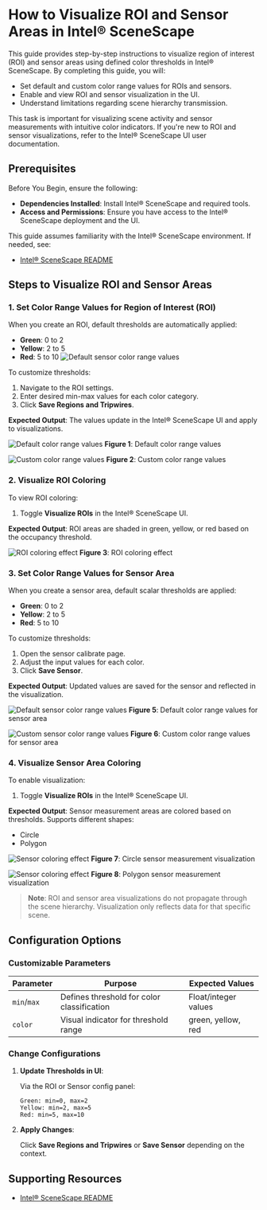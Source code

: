 # How to Visualize ROI and Sensor Areas in Intel® SceneScape

This guide provides step-by-step instructions to visualize region of interest (ROI) and sensor areas using defined color thresholds in Intel® SceneScape. By completing this guide, you will:

- Set default and custom color range values for ROIs and sensors.
- Enable and view ROI and sensor visualization in the UI.
- Understand limitations regarding scene hierarchy transmission.

This task is important for visualizing scene activity and sensor measurements with intuitive color indicators. If you're new to ROI and sensor visualizations, refer to the Intel® SceneScape UI user documentation.

## Prerequisites

Before You Begin, ensure the following:

- **Dependencies Installed**: Install Intel® SceneScape and required tools.
- **Access and Permissions**: Ensure you have access to the Intel® SceneScape deployment and the UI.

This guide assumes familiarity with the Intel® SceneScape environment. If needed, see:

- [Intel® SceneScape README](https://github.com/open-edge-platform/scenescape/blob/main/README.md)

## Steps to Visualize ROI and Sensor Areas

### 1. Set Color Range Values for Region of Interest (ROI)

When you create an ROI, default thresholds are automatically applied:

- **Green**: 0 to 2
- **Yellow**: 2 to 5
- **Red**: 5 to 10
  ![Default sensor color range values](images/ui/default-sensor-color-range-values.png)

To customize thresholds:

1. Navigate to the ROI settings.
2. Enter desired min-max values for each color category.
3. Click **Save Regions and Tripwires**.

**Expected Output**: The values update in the Intel® SceneScape UI and apply to visualizations.

![Default color range values](images/ui/default-range-values.png)
**Figure 1**: Default color range values

![Custom color range values](images/ui/custom-sensor-color-range-values.png)
**Figure 2**: Custom color range values

### 2. Visualize ROI Coloring

To view ROI coloring:

1. Toggle **Visualize ROIs** in the Intel® SceneScape UI.

**Expected Output**: ROI areas are shaded in green, yellow, or red based on the occupancy threshold.

![ROI coloring effect](images/ui/roi-coloring-effect.png)
**Figure 3**: ROI coloring effect

### 3. Set Color Range Values for Sensor Area

When you create a sensor area, default scalar thresholds are applied:

- **Green**: 0 to 2
- **Yellow**: 2 to 5
- **Red**: 5 to 10

To customize thresholds:

1. Open the sensor calibrate page.
2. Adjust the input values for each color.
3. Click **Save Sensor**.

**Expected Output**: Updated values are saved for the sensor and reflected in the visualization.

![Default sensor color range values](images/ui/default-sensor-color-range-values.png)
**Figure 5**: Default color range values for sensor area

![Custom sensor color range values](images/ui/custom-sensor-color-range-values.png)
**Figure 6**: Custom color range values for sensor area

### 4. Visualize Sensor Area Coloring

To enable visualization:

1. Toggle **Visualize ROIs** in the Intel® SceneScape UI.

**Expected Output**: Sensor measurement areas are colored based on thresholds. Supports different shapes:

- Circle
- Polygon

![Sensor coloring effect](images/ui/sensor-coloring-effect-circle.png)
**Figure 7**: Circle sensor measurement visualization

![Sensor coloring effect](images/ui/sensor-coloring-effect-polygon.png)
**Figure 8**: Polygon sensor measurement visualization

> **Note**: ROI and sensor area visualizations do not propagate through the scene hierarchy. Visualization only reflects data for that specific scene.

## Configuration Options

### Customizable Parameters

| Parameter   | Purpose                                    | Expected Values      |
| ----------- | ------------------------------------------ | -------------------- |
| `min`/`max` | Defines threshold for color classification | Float/integer values |
| `color`     | Visual indicator for threshold range       | green, yellow, red   |

### Change Configurations

1. **Update Thresholds in UI**:

   Via the ROI or Sensor config panel:

   ```
   Green: min=0, max=2
   Yellow: min=2, max=5
   Red: min=5, max=10
   ```

2. **Apply Changes**:

   Click **Save Regions and Tripwires** or **Save Sensor** depending on the context.

## Supporting Resources

- [Intel® SceneScape README](https://github.com/open-edge-platform/scenescape/blob/main/README.md)

